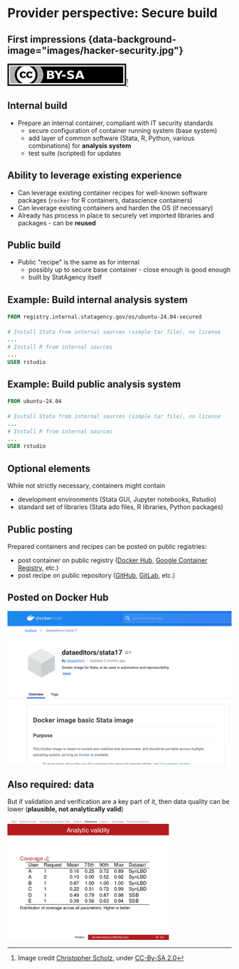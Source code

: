 # Provider perspective: Secure build

## First impressions {data-background-image="images/hacker-security.jpg"}


![CC-By-SA 2.0](images/by-sa.png)[^img1]

[^img1]: Image credit [Christopher Scholz](https://www.flickr.com/photos/140988606@N08/27509199696), under [CC-By-SA 2.0](https://creativecommons.org/licenses/by-sa/2.0/)

## Internal build

- Prepare an internal container, compliant with IT security standards
  - secure configuration of container running system (base system)
  - add layer of common software (Stata, R, Python, various combinations) for **analysis system**
  - test suite (scripted) for updates

## Ability to leverage existing experience

- Can leverage existing container recipes for well-known software packages (`rocker` for R containers, datascience containers)
- Can leverage existing containers and harden the OS (if necessary)
- Already has process in place to securely vet imported libraries and packages - can be **reused**

## Public build

- Public "recipe" is the same as for internal
  - possibly up to secure base container - close enough is good enough
  - built by StatAgency itself


## Example: Build internal analysis system

```Dockerfile
FROM registry.internal.statagency.gov/os/ubuntu-24.04-secured

# Install Stata from internal sources (simple tar file), no license
...
# Install R from internal sources
...
USER rstudio
```

## Example: Build public analysis system

```Dockerfile
FROM ubuntu-24.04

# Install Stata from internal sources (simple tar file), no license
...
# Install R from internal sources
...
USER rstudio
```


## Optional elements

While not strictly necessary, containers might contain

- development environments (Stata GUI, Jupyter notebooks, Rstudio)
- standard set of libraries (Stata ado files, R libraries, Python packages)

## Public posting

Prepared containers and recipes can be posted on public registries:

  - post container on public registry ([Docker Hub](https://hub.docker.com), [Google Container Registry](https://cloud.google.com/container-registry), etc.)
  - post recipe on public repository ([GitHub](https://github.com), [GitLab](https://gitlab.com), etc.)

## Posted on Docker Hub

![Docker Hub](images/dockerhub-stata17.png)

## Also required: data

But if validation and verification are a key part of it, then data quality can be lower (**plausible, not analytically valid**)

![coverage](images/sds-coverage.png)